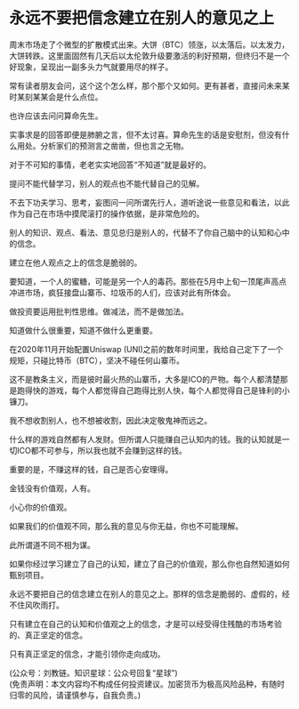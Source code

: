 # 永远不要把信念建立在别人的意见之上

周末市场走了个微型的扩散模式出来。大饼（BTC）领涨，以太落后。以太发力，大饼转跌。这里面固然有几天后以太伦敦升级要激活的利好预期，但终归不是一个好现象，呈现出一副多头力气就要用尽的样子。

常有读者朋友会问，这个这个怎么样，那个那个又如何。更有甚者，直接问未来某时某刻某某会是什么点位。

也许应该去问问算命先生。

实事求是的回答即便是肺腑之言，但不太讨喜。算命先生的话是安慰剂，但没有什么用处。分析家们的预测言之凿凿，但也言之无物。

对于不可知的事情，老老实实地回答“不知道”就是最好的。

提问不能代替学习，别人的观点也不能代替自己的见解。

不去下功夫学习、思考，妄图问一问所谓先行人，道听途说一些意见和看法，以此作为自己在市场中摸爬滚打的操作依据，是非常危险的。

别人的知识、观点、看法、意见总归是别人的，代替不了你自己脑中的认知和心中的信念。

建立在他人观点之上的信念是脆弱的。

要知道，一个人的蜜糖，可能是另一个人的毒药。那些在5月中上旬一顶尾声高点冲进市场，疯狂接盘山寨币、垃圾币的人们，应该对此有所体会。

做投资要运用批判性思维。做减法，而不是做加法。

知道做什么很重要，知道不做什么更重要。

在2020年11月开始配置Uniswap (UNI)之前的数年时间里，我给自己定下了一个规矩，只碰比特币（BTC），坚决不碰任何山寨币。

这不是教条主义，而是彼时最火热的山寨币，大多是ICO的产物。每个人都清楚那是跑得快的游戏，每个人都觉得自己跑得比别人快，每个人都觉得自己是锋利的小镰刀。

我不想收割别人，也不想被收割，因此决定敬鬼神而远之。

什么样的游戏自然都有人发财。但所谓人只能赚自己认知内的钱。我的认知就是一切ICO都不可参与，所以我也就不会赚到这样的钱。

重要的是，不赚这样的钱，自己是否心安理得。

金钱没有价值观，人有。

小心你的价值观。

如果我们的价值观不同，那么我的意见与你无益，你也不可能理解。

此所谓道不同不相为谋。

如果你经过学习建立了自己的认知，建立了自己的价值观，那么你也自然知道如何甄别项目。

永远不要把自己的信念建立在别人的意见之上。那样的信念是脆弱的、虚假的，经不住风吹雨打。

只有建立在自己的认知和价值观之上的信念，才是可以经受得住残酷的市场考验的、真正坚定的信念。

只有真正坚定的信念，才能引领你走向成功。

(公众号：刘教链。知识星球：公众号回复“星球”) \
(免责声明：本文内容均不构成任何投资建议。加密货币为极高风险品种，有随时归零的风险，请谨慎参与，自我负责。)